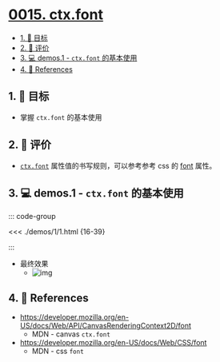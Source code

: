 # [0015. ctx.font](https://github.com/tnotesjs/TNotes.canvas/tree/main/notes/0015.%20ctx.font)

<!-- region:toc -->

- [1. 🎯 目标](#1--目标)
- [2. 🫧 评价](#2--评价)
- [3. 💻 demos.1 - `ctx.font` 的基本使用](#3--demos1---ctxfont-的基本使用)
- [4. 🔗 References](#4--references)

<!-- endregion:toc -->

## 1. 🎯 目标

- 掌握 `ctx.font` 的基本使用

## 2. 🫧 评价

- [`ctx.font`][1] 属性值的书写规则，可以参考参考 css 的 [font][2] 属性。

## 3. 💻 demos.1 - `ctx.font` 的基本使用

::: code-group

<<< ./demos/1/1.html {16-39}

:::

- 最终效果
  - ![img](https://cdn.jsdelivr.net/gh/tnotesjs/imgs@main/2024-10-03-23-18-51.png)

## 4. 🔗 References

- https://developer.mozilla.org/en-US/docs/Web/API/CanvasRenderingContext2D/font
  - MDN - canvas `ctx.font`
- https://developer.mozilla.org/en-US/docs/Web/CSS/font
  - MDN - css `font`

[1]: https://developer.mozilla.org/en-US/docs/Web/API/CanvasRenderingContext2D/font
[2]: https://developer.mozilla.org/en-US/docs/Web/CSS/font

